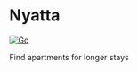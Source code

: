 # Nyatta

[![Go](https://github.com/3dw1nM0535/nyatta/actions/workflows/go.yml/badge.svg?branch=develop)](https://github.com/3dw1nM0535/nyatta/actions/workflows/go.yml)

Find apartments for longer stays

